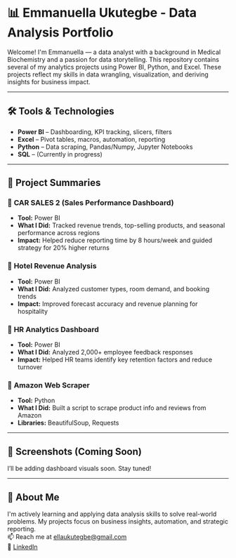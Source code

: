 # 📊 Emmanuella Ukutegbe - Data Analysis Portfolio

Welcome! I'm Emmanuella — a data analyst with a background in Medical Biochemistry and a passion for data storytelling. This repository contains several of my analytics projects using Power BI, Python, and Excel. These projects reflect my skills in data wrangling, visualization, and deriving insights for business impact.

---

## 🛠️ Tools & Technologies
- **Power BI** – Dashboarding, KPI tracking, slicers, filters
- **Excel** – Pivot tables, macros, automation, reporting
- **Python** – Data scraping, Pandas/Numpy, Jupyter Notebooks
- **SQL** – (Currently in progress)

---

## 📂 Project Summaries

### 🔹 **CAR SALES 2 (Sales Performance Dashboard)**
- **Tool:** Power BI
- **What I Did:** Tracked revenue trends, top-selling products, and seasonal performance across regions
- **Impact:** Helped reduce reporting time by 8 hours/week and guided strategy for 20% higher returns

### 🔹 **Hotel Revenue Analysis**
- **Tool:** Power BI
- **What I Did:** Analyzed customer types, room demand, and booking trends
- **Impact:** Improved forecast accuracy and revenue planning for hospitality

### 🔹 **HR Analytics Dashboard**
- **Tool:** Power BI
- **What I Did:** Analyzed 2,000+ employee feedback responses
- **Impact:** Helped HR teams identify key retention factors and reduce turnover

### 🔹 **Amazon Web Scraper**
- **Tool:** Python
- **What I Did:** Built a script to scrape product info and reviews from Amazon
- **Libraries:** BeautifulSoup, Requests

---

## 📸 Screenshots (Coming Soon)
I’ll be adding dashboard visuals soon. Stay tuned!

---

## 🔗 About Me
I'm actively learning and applying data analysis skills to solve real-world problems. My projects focus on business insights, automation, and strategic reporting.  
📫 Reach me at [ellaukutegbe@gmail.com](mailto:ellaukutegbe@gmail.com)  
🔗 [LinkedIn](https://linkedin.com/in/emmanuella-ukutegbe-85636a299)
